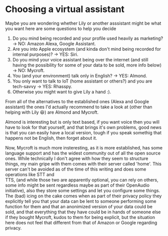 # Choosing a virtual assistant

Maybe you are wondering whether Lily or another asssistant might be what you want
here are some questions to help you decide

1. Do you mind being recorded and your profile used heavily as marketing? -> NO: Amazon Alexa, Google Assistant.
2. Are you into Apple ecosystem (and kinda don't mind being recorded for internal purposes)? -> YES: Siri.
3. Do you mind your voice assistant being over the internet (and still having the possibility for some of your data to be sold, more info below) -> NO: Mycroft.
5. You (and your environment) talk only in English? -> YES: Almond.
6. You only want to talk to IoT (home assistant or others?) and you are tech-savvy -> YES: Rhasspy.
7. Otherwise you might want to give Lily a hand :).

From all of the alternatives to the established ones (Alexa and Google assistant)
the ones I'd actually recommend to take a look at (other than helping with Lily 😆)
are Almond and Mycroft.

Almond is interesting but is only text based, if you want
voice then you will have to look for that yourself, and that brings it's own
problems, good news is that you can easily have a local version, tough if you
speak somethig that happens not be English, then forget about it.

Now, Mycroft is much more insteresting, as it is more established, has some
language support and has the widest community out of all the open source ones.
While technically I don't agree with how they seem to structure things, my main
gripe with them comes with their server called 'home'. This server can't be 
avoided as of the time of this writing and does some operations like STT and  
TTS, (and while those two are apparently optional, you can rely on others, some
info might be sent regardless maybe as part of their OpenAudio initiative), also
they store some settings and let you configure some things. The (bad) icing on
the cake comes when as part of their privacy policy they explicitly tell you
that your data can be lent to someone performing some function for them and that
an anonimized version of your data could be sold, and that everything that they
have could be in hands of someone else if they bought Mycroft, kudos to them for
being explicit, but the situation here does not feel that different from that of
Amazon or Google regarding privacy.